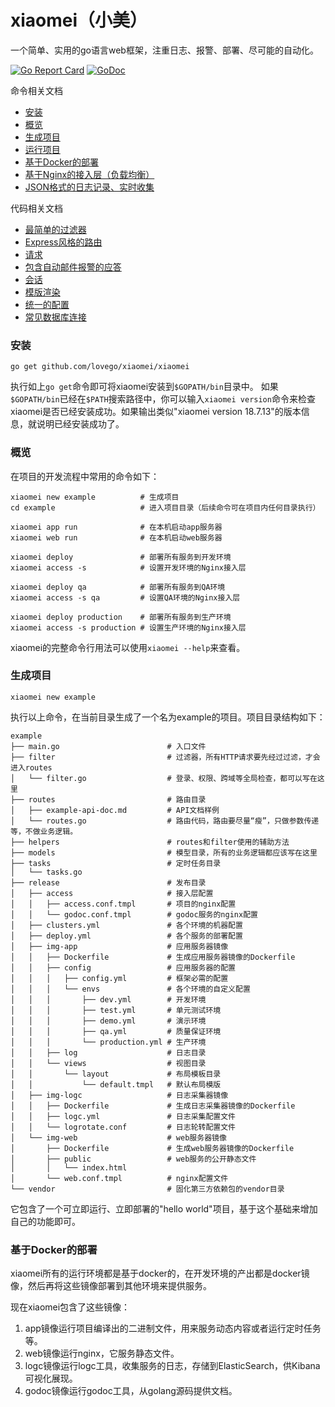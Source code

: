 # xiaomei（小美）
一个简单、实用的go语言web框架，注重日志、报警、部署、尽可能的自动化。

[![Go Report Card](https://goreportcard.com/badge/github.com/lovego/xiaomei)](https://goreportcard.com/report/github.com/lovego/xiaomei)
[![GoDoc](https://godoc.org/github.com/lovego/xiaomei?status.svg)](https://godoc.org/github.com/lovego/xiaomei)

命令相关文档
- [安装](#install)
- [概览](#overview)
- [生成项目](#new)
- [运行项目](#run)
- [基于Docker的部署](#deploy)
- [基于Nginx的接入层（负载均衡）](#access)
- [JSON格式的日志记录、实时收集](./server/log.md)

代码相关文档
- [最简单的过滤器](./server/filter.md)
- [Express风格的路由](./router)
- [请求](./request.md)
- [包含自动邮件报警的应答](./response.md)
- [会话](./session)
- [模版渲染](./renderer)
- [统一的配置](./config)
- [常见数据库连接](./config/db)

<a name="install"></a>
### 安装
```shell
go get github.com/lovego/xiaomei/xiaomei
```
执行如上`go get`命令即可将xiaomei安装到`$GOPATH/bin`目录中。
如果`$GOPATH/bin`已经在`$PATH`搜索路径中，你可以输入`xiaomei version`命令来检查xiaomei是否已经安装成功。如果输出类似"xiaomei version 18.7.13"的版本信息，就说明已经安装成功了。

<a name="overview"></a>
### 概览
在项目的开发流程中常用的命令如下：
```shell
xiaomei new example          # 生成项目
cd example                   # 进入项目目录（后续命令可在项目内任何目录执行）

xiaomei app run              # 在本机启动app服务器
xiaomei web run              # 在本机启动web服务器

xiaomei deploy               # 部署所有服务到开发环境
xiaomei access -s            # 设置开发环境的Nginx接入层

xiaomei deploy qa            # 部署所有服务到QA环境
xiaomei access -s qa         # 设置QA环境的Nginx接入层

xiaomei deploy production    # 部署所有服务到生产环境
xiaomei access -s production # 设置生产环境的Nginx接入层
```
xiaomei的完整命令行用法可以使用`xiaomei --help`来查看。

<a name="new"></a>
### 生成项目
```shell
xiaomei new example
```
执行以上命令，在当前目录生成了一个名为example的项目。项目目录结构如下：
```
example
├── main.go                        # 入口文件
├── filter                         # 过滤器，所有HTTP请求要先经过过滤，才会进入routes
│   └── filter.go                  # 登录、权限、跨域等全局检查，都可以写在这里
├── routes                         # 路由目录
│   ├── example-api-doc.md         # API文档样例
│   └── routes.go                  # 路由代码，路由要尽量“瘦”，只做参数传递等，不做业务逻辑。
├── helpers                        # routes和filter使用的辅助方法
├── models                         # 模型目录，所有的业务逻辑都应该写在这里
├── tasks                          # 定时任务目录
│   └── tasks.go
├── release                        # 发布目录
│   ├── access                     # 接入层配置
│   │   ├── access.conf.tmpl       # 项目的nginx配置
│   │   └── godoc.conf.tmpl        # godoc服务的nginx配置
│   ├── clusters.yml               # 各个环境的机器配置
│   ├── deploy.yml                 # 各个服务的部署配置
│   ├── img-app                    # 应用服务器镜像
│   │   ├── Dockerfile             # 生成应用服务器镜像的Dockerfile
│   │   ├── config                 # 应用服务器的配置
│   │   │   ├── config.yml         # 框架必需的配置
│   │   │   └── envs               # 各个环境的自定义配置
│   │   │       ├── dev.yml        # 开发环境
│   │   │       ├── test.yml       # 单元测试环境
│   │   │       ├── demo.yml       # 演示环境
│   │   │       ├── qa.yml         # 质量保证环境
│   │   │       └── production.yml # 生产环境
│   │   ├── log                    # 日志目录
│   │   └── views                  # 视图目录
│   │       └── layout             # 布局模板目录
│   │           └── default.tmpl   # 默认布局模版
│   ├── img-logc                   # 日志采集器镜像
│   │   ├── Dockerfile             # 生成日志采集器镜像的Dockerfile
│   │   ├── logc.yml               # 日志采集配置文件
│   │   └── logrotate.conf         # 日志轮转配置文件
│   └── img-web                    # web服务器镜像
│       ├── Dockerfile             # 生成web服务器镜像的Dockerfile
│       ├── public                 # web服务的公开静态文件
│       │   └── index.html          
│       └── web.conf.tmpl          # nginx配置文件
└── vendor                         # 固化第三方依赖包的vendor目录
```
它包含了一个可立即运行、立即部署的"hello world"项目，基于这个基础来增加自己的功能即可。

<a name="deploy"></a>
### 基于Docker的部署
xiaomei所有的运行环境都是基于docker的，在开发环境的产出都是docker镜像，然后再将这些镜像部署到其他环境来提供服务。

现在xiaomei包含了这些镜像：
1. app镜像运行项目编译出的二进制文件，用来服务动态内容或者运行定时任务等。
2. web镜像运行nginx，它服务静态文件。
3. logc镜像运行logc工具，收集服务的日志，存储到ElasticSearch，供Kibana可视化展现。
4. godoc镜像运行godoc工具，从golang源码提供文档。
